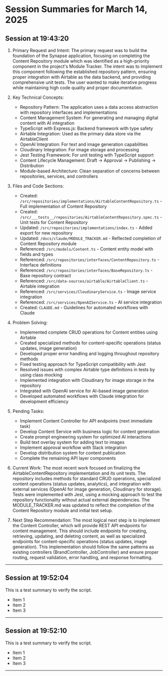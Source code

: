 # Session Summaries for March 14, 2025


## Session at 19:43:20


1. Primary Request and Intent:
   The primary request was to build the foundation of the Synapse application, focusing on completing the Content Repository module which was identified as a high-priority component in the project's Module Tracker. The intent was to implement this component following the established repository pattern, ensuring proper integration with Airtable as the data backend, and providing comprehensive unit tests. The user wanted to make iterative progress while maintaining high code quality and proper documentation.

2. Key Technical Concepts:
   - Repository Pattern: The application uses a data access abstraction with repository interfaces and implementations
   - Content Management System: For generating and managing digital content with AI integration
   - TypeScript with Express.js: Backend framework with type safety
   - Airtable Integration: Used as the primary data store via the AirtableClient
   - OpenAI Integration: For text and image generation capabilities
   - Cloudinary Integration: For image storage and processing
   - Jest Testing Framework: For unit testing with TypeScript support
   - Content Lifecycle Management: Draft → Approval → Publishing → Distribution
   - Module-based Architecture: Clean separation of concerns between repositories, services, and controllers

3. Files and Code Sections:
   - Created: `/src/repositories/implementations/AirtableContentRepository.ts` - Full implementation of Content Repository
   - Created: `/src/___tests__/repositories/AirtableContentRepository.spec.ts` - Unit tests for Content Repository
   - Updated: `/src/repositories/implementations/index.ts` - Added export for new repository
   - Updated: `/docs/claude/MODULE_TRACKER.md` - Reflected completion of Content Repository module
   - Referenced: `/src/models/Content.ts` - Content entity model with fields and types
   - Referenced: `/src/repositories/interfaces/ContentRepository.ts` - Interface definitions
   - Referenced: `/src/repositories/interfaces/BaseRepository.ts` - Base repository contract
   - Referenced: `/src/data-sources/airtable/AirtableClient.ts` - Airtable integration
   - Referenced: `/src/services/CloudinaryService.ts` - Image service integration
   - Referenced: `/src/services/OpenAIService.ts` - AI service integration
   - Created: `CLAUDE.md` - Guidelines for automated workflows with Claude

4. Problem Solving:
   - Implemented complete CRUD operations for Content entities using Airtable
   - Created specialized methods for content-specific operations (status updates, image generation)
   - Developed proper error handling and logging throughout repository methods
   - Fixed testing approach for TypeScript compatibility with Jest
   - Resolved issues with complex Airtable type definitions in tests by using class mocking
   - Implemented integration with Cloudinary for image storage in the repository
   - Integrated with OpenAI service for AI-based image generation
   - Developed automated workflows with Claude integration for development efficiency

5. Pending Tasks:
   - Implement Content Controller for API endpoints (next immediate task)
   - Develop Content Service with business logic for content generation
   - Create prompt engineering system for optimized AI interactions
   - Build text overlay system for adding text to images
   - Implement approval workflow with Slack integration
   - Develop distribution system for content publication
   - Complete the remaining API layer components

6. Current Work:
   The most recent work focused on finalizing the AirtableContentRepository implementation and its unit tests. The repository includes methods for standard CRUD operations, specialized content operations (status updates, analytics), and integration with external services (OpenAI for image generation, Cloudinary for storage). Tests were implemented with Jest, using a mocking approach to test the repository functionality without actual external dependencies. The MODULE_TRACKER.md was updated to reflect the completion of the Content Repository module and initial test setup.

7. Next Step Recommendation:
   The most logical next step is to implement the Content Controller, which will provide REST API endpoints for content management. This should include endpoints for creating, retrieving, updating, and deleting content, as well as specialized endpoints for content-specific operations (status updates, image generation). This implementation should follow the same patterns as existing controllers (BrandController, JobController) and ensure proper routing, request validation, error handling, and response formatting.


---

## Session at 19:52:04


This is a test summary to verify the script.
- Item 1
- Item 2
- Item 3


---

## Session at 19:52:10


This is a test summary to verify the script.
- Item 1
- Item 2
- Item 3


---
